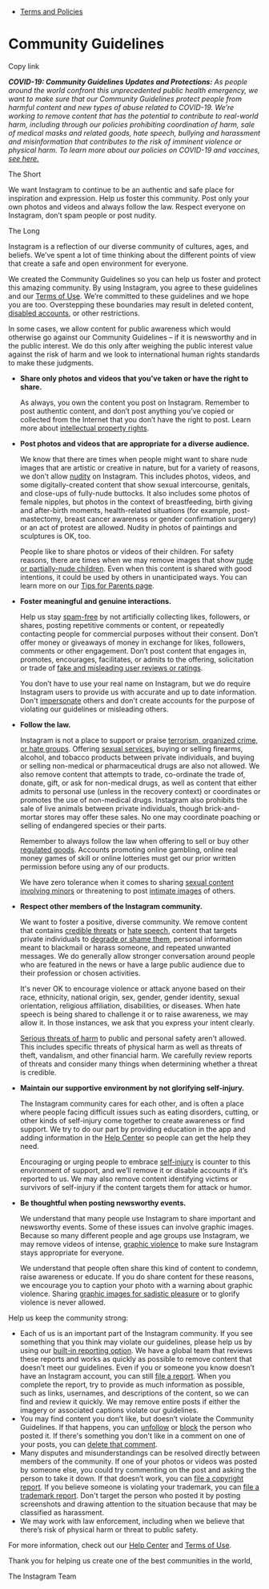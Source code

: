 *   [Terms and Policies](https://help.instagram.com/1417489251945243/?helpref=breadcrumb)

Community Guidelines
====================

Copy link

_**COVID-19: Community Guidelines Updates and Protections:** As people around the world confront this unprecedented public health emergency, we want to make sure that our Community Guidelines protect people from harmful content and new types of abuse related to COVID-19. We’re working to remove content that has the potential to contribute to real-world harm, including through our policies prohibiting coordination of harm, sale of medical masks and related goods, hate speech, bullying and harassment and misinformation that contributes to the risk of imminent violence or physical harm. To learn more about our policies on COVID-19 and vaccines, [see here.](https://help.instagram.com/697825587576762?helpref=faq_content)_

The Short

We want Instagram to continue to be an authentic and safe place for inspiration and expression. Help us foster this community. Post only your own photos and videos and always follow the law. Respect everyone on Instagram, don’t spam people or post nudity.

The Long

Instagram is a reflection of our diverse community of cultures, ages, and beliefs. We’ve spent a lot of time thinking about the different points of view that create a safe and open environment for everyone.

We created the Community Guidelines so you can help us foster and protect this amazing community. By using Instagram, you agree to these guidelines and our [Terms of Use](https://www.instagram.com/legal/terms). We’re committed to these guidelines and we hope you are too. Overstepping these boundaries may result in deleted content, [disabled accounts](https://help.instagram.com/366993040048856?helpref=faq_content), or other restrictions.

In some cases, we allow content for public awareness which would otherwise go against our Community Guidelines – if it is newsworthy and in the public interest. We do this only after weighing the public interest value against the risk of harm and we look to international human rights standards to make these judgments.

*   **Share only photos and videos that you’ve taken or have the right to share.**
    
    As always, you own the content you post on Instagram. Remember to post authentic content, and don’t post anything you’ve copied or collected from the Internet that you don’t have the right to post. Learn more about [intellectual property rights](https://help.instagram.com/126382350847838?helpref=faq_content).
    
*   **Post photos and videos that are appropriate for a diverse audience.**
    
    We know that there are times when people might want to share nude images that are artistic or creative in nature, but for a variety of reasons, we don’t allow [nudity](https://l.instagram.com/?u=https%3A%2F%2Fwww.facebook.com%2Fcommunitystandards%2Fadult_nudity_sexual_activity&e=AT2mzJNdSNp64a8PIEkwA7Z8mc-2uhRg_rTCDKFmdQmLjlx9fJKug0S7ZCFbbKrBPTYXB75b2pQORWNSkwzSRTGD60OjEClGTLgkz3JyIgaAk6sXNwwAw7BSxYxOygvqfoX2Yl-lMcpXY6bzNJJ832nUgAxqj_HU6R75gQ) on Instagram. This includes photos, videos, and some digitally-created content that show sexual intercourse, genitals, and close-ups of fully-nude buttocks. It also includes some photos of female nipples, but photos in the context of breastfeeding, birth giving and after-birth moments, health-related situations (for example, post-mastectomy, breast cancer awareness or gender confirmation surgery) or an act of protest are allowed. Nudity in photos of paintings and sculptures is OK, too.
    
    People like to share photos or videos of their children. For safety reasons, there are times when we may remove images that show [nude or partially-nude children](https://l.instagram.com/?u=https%3A%2F%2Fwww.facebook.com%2Fcommunitystandards%2Fchild_nudity_sexual_exploitation&e=AT2mzJNdSNp64a8PIEkwA7Z8mc-2uhRg_rTCDKFmdQmLjlx9fJKug0S7ZCFbbKrBPTYXB75b2pQORWNSkwzSRTGD60OjEClGTLgkz3JyIgaAk6sXNwwAw7BSxYxOygvqfoX2Yl-lMcpXY6bzNJJ832nUgAxqj_HU6R75gQ). Even when this content is shared with good intentions, it could be used by others in unanticipated ways. You can learn more on our [Tips for Parents page](https://help.instagram.com/154475974694511/?helpref=faq_content).
    
*   **Foster meaningful and genuine interactions.**
    
    Help us stay [spam-free](https://l.instagram.com/?u=https%3A%2F%2Fwww.facebook.com%2Fcommunitystandards%2Fspam&e=AT2mzJNdSNp64a8PIEkwA7Z8mc-2uhRg_rTCDKFmdQmLjlx9fJKug0S7ZCFbbKrBPTYXB75b2pQORWNSkwzSRTGD60OjEClGTLgkz3JyIgaAk6sXNwwAw7BSxYxOygvqfoX2Yl-lMcpXY6bzNJJ832nUgAxqj_HU6R75gQ) by not artificially collecting likes, followers, or shares, posting repetitive comments or content, or repeatedly contacting people for commercial purposes without their consent. Don’t offer money or giveaways of money in exchange for likes, followers, comments or other engagement. Don’t post content that engages in, promotes, encourages, facilitates, or admits to the offering, solicitation or trade of [fake and misleading user reviews or ratings](https://l.instagram.com/?u=https%3A%2F%2Fwww.facebook.com%2Fcommunitystandards%2Ffraud_deception&e=AT2mzJNdSNp64a8PIEkwA7Z8mc-2uhRg_rTCDKFmdQmLjlx9fJKug0S7ZCFbbKrBPTYXB75b2pQORWNSkwzSRTGD60OjEClGTLgkz3JyIgaAk6sXNwwAw7BSxYxOygvqfoX2Yl-lMcpXY6bzNJJ832nUgAxqj_HU6R75gQ).
    
    You don’t have to use your real name on Instagram, but we do require Instagram users to provide us with accurate and up to date information. Don't [impersonate](https://l.instagram.com/?u=https%3A%2F%2Fwww.facebook.com%2Fcommunitystandards%2Fmisrepresentation&e=AT2mzJNdSNp64a8PIEkwA7Z8mc-2uhRg_rTCDKFmdQmLjlx9fJKug0S7ZCFbbKrBPTYXB75b2pQORWNSkwzSRTGD60OjEClGTLgkz3JyIgaAk6sXNwwAw7BSxYxOygvqfoX2Yl-lMcpXY6bzNJJ832nUgAxqj_HU6R75gQ) others and don't create accounts for the purpose of violating our guidelines or misleading others.
    
*   **Follow the law.**
    
    Instagram is not a place to support or praise [terrorism, organized crime, or hate groups](https://l.instagram.com/?u=https%3A%2F%2Fwww.facebook.com%2Fcommunitystandards%2Fdangerous_individuals_organizations&e=AT2mzJNdSNp64a8PIEkwA7Z8mc-2uhRg_rTCDKFmdQmLjlx9fJKug0S7ZCFbbKrBPTYXB75b2pQORWNSkwzSRTGD60OjEClGTLgkz3JyIgaAk6sXNwwAw7BSxYxOygvqfoX2Yl-lMcpXY6bzNJJ832nUgAxqj_HU6R75gQ). Offering [sexual services](https://l.instagram.com/?u=https%3A%2F%2Fwww.facebook.com%2Fcommunitystandards%2Fsexual_solicitation&e=AT2mzJNdSNp64a8PIEkwA7Z8mc-2uhRg_rTCDKFmdQmLjlx9fJKug0S7ZCFbbKrBPTYXB75b2pQORWNSkwzSRTGD60OjEClGTLgkz3JyIgaAk6sXNwwAw7BSxYxOygvqfoX2Yl-lMcpXY6bzNJJ832nUgAxqj_HU6R75gQ), buying or selling firearms, alcohol, and tobacco products between private individuals, and buying or selling non-medical or pharmaceutical drugs are also not allowed. We also remove content that attempts to trade, co-ordinate the trade of, donate, gift, or ask for non-medical drugs, as well as content that either admits to personal use (unless in the recovery context) or coordinates or promotes the use of non-medical drugs. Instagram also prohibits the sale of live animals between private individuals, though brick-and-mortar stores may offer these sales. No one may coordinate poaching or selling of endangered species or their parts.
    
    Remember to always follow the law when offering to sell or buy other [regulated goods](https://l.instagram.com/?u=https%3A%2F%2Fwww.facebook.com%2Fcommunitystandards%2Fregulated_goods&e=AT2mzJNdSNp64a8PIEkwA7Z8mc-2uhRg_rTCDKFmdQmLjlx9fJKug0S7ZCFbbKrBPTYXB75b2pQORWNSkwzSRTGD60OjEClGTLgkz3JyIgaAk6sXNwwAw7BSxYxOygvqfoX2Yl-lMcpXY6bzNJJ832nUgAxqj_HU6R75gQ). Accounts promoting online gambling, online real money games of skill or online lotteries must get our prior written permission before using any of our products.
    
    We have zero tolerance when it comes to sharing [sexual content involving minors](https://l.instagram.com/?u=https%3A%2F%2Fwww.facebook.com%2Fcommunitystandards%2Fchild_nudity_sexual_exploitation&e=AT2mzJNdSNp64a8PIEkwA7Z8mc-2uhRg_rTCDKFmdQmLjlx9fJKug0S7ZCFbbKrBPTYXB75b2pQORWNSkwzSRTGD60OjEClGTLgkz3JyIgaAk6sXNwwAw7BSxYxOygvqfoX2Yl-lMcpXY6bzNJJ832nUgAxqj_HU6R75gQ) or threatening to post [intimate images](https://l.instagram.com/?u=https%3A%2F%2Fwww.facebook.com%2Fcommunitystandards%2Fsexual_exploitation_adults&e=AT2mzJNdSNp64a8PIEkwA7Z8mc-2uhRg_rTCDKFmdQmLjlx9fJKug0S7ZCFbbKrBPTYXB75b2pQORWNSkwzSRTGD60OjEClGTLgkz3JyIgaAk6sXNwwAw7BSxYxOygvqfoX2Yl-lMcpXY6bzNJJ832nUgAxqj_HU6R75gQ) of others.
    
*   **Respect other members of the Instagram community.**
    
    We want to foster a positive, diverse community. We remove content that contains [credible threats](https://l.instagram.com/?u=https%3A%2F%2Fwww.facebook.com%2Fcommunitystandards%2Fcredible_violence&e=AT2mzJNdSNp64a8PIEkwA7Z8mc-2uhRg_rTCDKFmdQmLjlx9fJKug0S7ZCFbbKrBPTYXB75b2pQORWNSkwzSRTGD60OjEClGTLgkz3JyIgaAk6sXNwwAw7BSxYxOygvqfoX2Yl-lMcpXY6bzNJJ832nUgAxqj_HU6R75gQ) or [hate speech](https://l.instagram.com/?u=https%3A%2F%2Fwww.facebook.com%2Fcommunitystandards%2Fhate_speech&e=AT2mzJNdSNp64a8PIEkwA7Z8mc-2uhRg_rTCDKFmdQmLjlx9fJKug0S7ZCFbbKrBPTYXB75b2pQORWNSkwzSRTGD60OjEClGTLgkz3JyIgaAk6sXNwwAw7BSxYxOygvqfoX2Yl-lMcpXY6bzNJJ832nUgAxqj_HU6R75gQ), content that targets private individuals to [degrade or shame them](https://l.instagram.com/?u=https%3A%2F%2Fwww.facebook.com%2Fcommunitystandards%2Fbullying&e=AT2mzJNdSNp64a8PIEkwA7Z8mc-2uhRg_rTCDKFmdQmLjlx9fJKug0S7ZCFbbKrBPTYXB75b2pQORWNSkwzSRTGD60OjEClGTLgkz3JyIgaAk6sXNwwAw7BSxYxOygvqfoX2Yl-lMcpXY6bzNJJ832nUgAxqj_HU6R75gQ), personal information meant to blackmail or harass someone, and repeated unwanted messages. We do generally allow stronger conversation around people who are featured in the news or have a large public audience due to their profession or chosen activities.
    
    It's never OK to encourage violence or attack anyone based on their race, ethnicity, national origin, sex, gender, gender identity, sexual orientation, religious affiliation, disabilities, or diseases. When hate speech is being shared to challenge it or to raise awareness, we may allow it. In those instances, we ask that you express your intent clearly.
    
    [Serious threats of harm](https://l.instagram.com/?u=https%3A%2F%2Fwww.facebook.com%2Fcommunitystandards%2Fcredible_violence&e=AT2mzJNdSNp64a8PIEkwA7Z8mc-2uhRg_rTCDKFmdQmLjlx9fJKug0S7ZCFbbKrBPTYXB75b2pQORWNSkwzSRTGD60OjEClGTLgkz3JyIgaAk6sXNwwAw7BSxYxOygvqfoX2Yl-lMcpXY6bzNJJ832nUgAxqj_HU6R75gQ) to public and personal safety aren't allowed. This includes specific threats of physical harm as well as threats of theft, vandalism, and other financial harm. We carefully review reports of threats and consider many things when determining whether a threat is credible.
    
*   **Maintain our supportive environment by not glorifying self-injury.**
    
    The Instagram community cares for each other, and is often a place where people facing difficult issues such as eating disorders, cutting, or other kinds of self-injury come together to create awareness or find support. We try to do our part by providing education in the app and adding information in the [Help Center](https://help.instagram.com/) so people can get the help they need.
    
    Encouraging or urging people to embrace [self-injury](https://l.instagram.com/?u=https%3A%2F%2Fwww.facebook.com%2Fcommunitystandards%2Fsuicide_self_injury_violence&e=AT2mzJNdSNp64a8PIEkwA7Z8mc-2uhRg_rTCDKFmdQmLjlx9fJKug0S7ZCFbbKrBPTYXB75b2pQORWNSkwzSRTGD60OjEClGTLgkz3JyIgaAk6sXNwwAw7BSxYxOygvqfoX2Yl-lMcpXY6bzNJJ832nUgAxqj_HU6R75gQ) is counter to this environment of support, and we’ll remove it or disable accounts if it’s reported to us. We may also remove content identifying victims or survivors of self-injury if the content targets them for attack or humor.
    
*   **Be thoughtful when posting newsworthy events.**
    
    We understand that many people use Instagram to share important and newsworthy events. Some of these issues can involve graphic images. Because so many different people and age groups use Instagram, we may remove videos of intense, [graphic violence](https://l.instagram.com/?u=https%3A%2F%2Fwww.facebook.com%2Fcommunitystandards%2Fgraphic_violence&e=AT2mzJNdSNp64a8PIEkwA7Z8mc-2uhRg_rTCDKFmdQmLjlx9fJKug0S7ZCFbbKrBPTYXB75b2pQORWNSkwzSRTGD60OjEClGTLgkz3JyIgaAk6sXNwwAw7BSxYxOygvqfoX2Yl-lMcpXY6bzNJJ832nUgAxqj_HU6R75gQ) to make sure Instagram stays appropriate for everyone.
    
    We understand that people often share this kind of content to condemn, raise awareness or educate. If you do share content for these reasons, we encourage you to caption your photo with a warning about graphic violence. Sharing [graphic images for sadistic pleasure](https://l.instagram.com/?u=https%3A%2F%2Fwww.facebook.com%2Fcommunitystandards%2Fcruel_insensitive&e=AT2mzJNdSNp64a8PIEkwA7Z8mc-2uhRg_rTCDKFmdQmLjlx9fJKug0S7ZCFbbKrBPTYXB75b2pQORWNSkwzSRTGD60OjEClGTLgkz3JyIgaAk6sXNwwAw7BSxYxOygvqfoX2Yl-lMcpXY6bzNJJ832nUgAxqj_HU6R75gQ) or to glorify violence is never allowed.
    

Help us keep the community strong:

*   Each of us is an important part of the Instagram community. If you see something that you think may violate our guidelines, please help us by using our [built-in reporting option](https://help.instagram.com/165828726894770?helpref=faq_content). We have a global team that reviews these reports and works as quickly as possible to remove content that doesn’t meet our guidelines. Even if you or someone you know doesn’t have an Instagram account, you can still [file a report](https://help.instagram.com/contact/383679321740945). When you complete the report, try to provide as much information as possible, such as links, usernames, and descriptions of the content, so we can find and review it quickly. We may remove entire posts if either the imagery or associated captions violate our guidelines.
*   You may find content you don’t like, but doesn’t violate the Community Guidelines. If that happens, you can [unfollow](https://help.instagram.com/286340048138725?helpref=faq_content) or [block](https://help.instagram.com/426700567389543/?helpref=faq_content) the person who posted it. If there's something you don't like in a comment on one of your posts, you can [delete that comment](https://help.instagram.com/289098941190483?helpref=faq_content).
*   Many disputes and misunderstandings can be resolved directly between members of the community. If one of your photos or videos was posted by someone else, you could try commenting on the post and asking the person to take it down. If that doesn’t work, you can [file a copyright report](https://help.instagram.com/126382350847838?helpref=faq_content). If you believe someone is violating your trademark, you can [file a trademark report](https://help.instagram.com/222826637847963?helpref=faq_content). Don't target the person who posted it by posting screenshots and drawing attention to the situation because that may be classified as harassment.
*   We may work with law enforcement, including when we believe that there’s risk of physical harm or threat to public safety.

For more information, check out our [Help Center](https://help.instagram.com/) and [Terms of Use](https://l.instagram.com/?u=http%3A%2F%2Finstagram.com%2Flegal%2Fterms%2F%23&e=AT2mzJNdSNp64a8PIEkwA7Z8mc-2uhRg_rTCDKFmdQmLjlx9fJKug0S7ZCFbbKrBPTYXB75b2pQORWNSkwzSRTGD60OjEClGTLgkz3JyIgaAk6sXNwwAw7BSxYxOygvqfoX2Yl-lMcpXY6bzNJJ832nUgAxqj_HU6R75gQ).

Thank you for helping us create one of the best communities in the world,

The Instagram Team